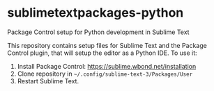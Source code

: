 sublimetextpackages-python
==========================

Package Control setup for Python development in Sublime Text

This repository contains setup files for Sublime Text and the Package Control plugin, that will setup the editor 
as a Python IDE. To use it:

  1. Install Package Control: https://sublime.wbond.net/installation
  2. Clone repository in `~/.config/sublime-text-3/Packages/User`
  3. Restart Sublime Text.
